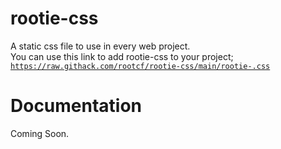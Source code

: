 # rootie-css
A static css file to use in every web project.<br>
You can use this link to add rootie-css to your project;<br>
<code>https://raw.githack.com/rootcf/rootie-css/main/rootie-.css</code>
<br>
# Documentation
Coming Soon.
